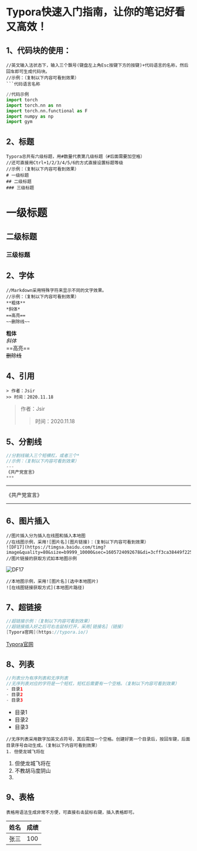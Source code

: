 # Typora快速入门指南，让你的笔记好看又高效！

## 1、代码块的使用：

```代码块
//英文输入法状态下，输入三个飘号(键盘左上角Esc按键下方的按键)+代码语言的名称，然后回车即可生成代码块。
//示例：（复制以下内容可看到效果）
​```代码语言名称
```

```python
//代码示例
import torch     
import torch.nn as nn
import torch.nn.functional as F
import numpy as np
import gym
```

## 2、标题

```说明
Typora总共有六级标题，用#数量代表第几级标题（#后面需要加空格）
//还可直接用Ctrl+1/2/3/4/5/6的方式直接设置标题等级
//示例：（复制以下内容可看到效果）
# 一级标题
## 二级标题
### 三级标题
```

# 一级标题

## 二级标题

### 三级标题

## 2、字体

```
//Markdown采用特殊字符来显示不同的文字效果。
//示例：（复制以下内容可看到效果）
**粗体**     
*斜体*       
==高亮==     
~~删除线~~     
```

**粗体**     
*斜体*       
==高亮==     
~~删除线~~  

## 4、引用

```jiava
> 作者：Jsir
>> 时间：2020.11.18
```

> 作者：Jsir
>
> > 时间：2020.11.18

## 5、分割线

```java
//分割线输入三个短横杠，或者三个*
//示例：（复制以下内容可看到效果）
---
《共产党宣言》
***
```

---

《共产党宣言》

***



## 6、图片插入

```jiava
//图片插入分为插入在线图和插入本地图
//在线图示例，采用![图片名](图片链接)：（复制以下内容可看到效果）
![DF17](https://timgsa.baidu.com/timg?image&quality=80&size=b9999_10000&sec=1605724092678&di=3cff3ca38449f225d2ebfe616a2a0731&imgtype=0&src=http%3A%2F%2F5b0988e595225.cdn.sohucs.com%2Fq_70%2Cc_zoom%2Cw_640%2Fimages%2F20200222%2F1afb644c232d48ae8b4377c4be8650a8.jpeg)    
//图片链接的获取方式如本地图示例
```

![DF17](https://timgsa.baidu.com/timg?image&quality=80&size=b9999_10000&sec=1605724092678&di=3cff3ca38449f225d2ebfe616a2a0731&imgtype=0&src=http%3A%2F%2F5b0988e595225.cdn.sohucs.com%2Fq_70%2Cc_zoom%2Cw_640%2Fimages%2F20200222%2F1afb644c232d48ae8b4377c4be8650a8.jpeg)
   
```代码块
//本地图示例，采用![图片名](选中本地图片)
![在线图链接获取方式](本地图片路径)    
```

## 7、超链接

```java
//超链接示例：（复制以下内容可看到效果）
//超链接插入好之后可右击鼠标打开，采用[链接名]（链接）
[Typora官网](https://typora.io/)    
```

[Typora官网](https://typora.io/) 

## 8、列表

```java
//列表分为有序列表和无序列表
//无序列表对应的字符是一个短杠，短杠后需要有一个空格。（复制以下内容可看到效果）
- 目录1
- 目录2
- 目录3
```

- 目录1
- 目录2
- 目录3

```代码块
//无序列表采用数字加英文点符号，其后需加一个空格。创建好第一个目录后，按回车键，后面目录序号自动生成。（复制以下内容可看到效果）
1. 但使龙城飞将在
```

1. 但使龙城飞将在
2. 不教胡马度阴山
3. 

## 9、表格

```说明
表格用语法生成非常不方便，可直接右击鼠标右键，插入表格即可。
```

| 姓名 | 成绩 |
| ---- | ---- |
| 张三 | 100  |





